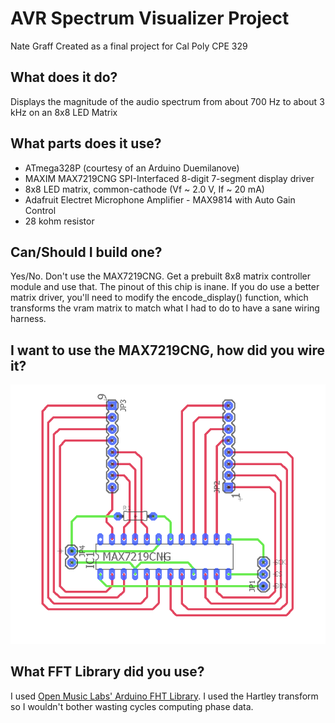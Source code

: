 # AVR Spectrum Visualizer Project
Nate Graff
Created as a final project for Cal Poly CPE 329

## What does it do?

Displays the magnitude of the audio spectrum from about 700 Hz to about 3 kHz on an 8x8 LED Matrix

## What parts does it use?
* ATmega328P (courtesy of an Arduino Duemilanove)
* MAXIM MAX7219CNG SPI-Interfaced 8-digit 7-segment display driver
* 8x8 LED matrix, common-cathode (Vf ~ 2.0 V, If ~ 20 mA)
* Adafruit Electret Microphone Amplifier - MAX9814 with Auto Gain Control
* 28 kohm resistor

## Can/Should I build one?
Yes/No. Don't use the MAX7219CNG. Get a prebuilt 8x8 matrix controller module and use that. The pinout of this chip is inane. If you do use a better matrix driver, you'll need to modify the encode_display() function, which transforms the vram matrix to match what I had to do to have a sane wiring harness.

## I want to use the MAX7219CNG, how did you wire it?
![MAX7219CNG Wiring Diagram](https://raw.githubusercontent.com/NateGraff/AVRSpectrumAnalyzer/master/MAX7219CNGWiringDiagram.png)

## What FFT Library did you use?
I used [Open Music Labs' Arduino FHT Library](http://wiki.openmusiclabs.com/wiki/ArduinoFHT). I used the Hartley transform so I wouldn't bother wasting cycles computing phase data.
